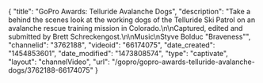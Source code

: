 {
    "title": "GoPro Awards: Telluride Avalanche Dogs",
    "description": "Take a behind the scenes look at the working dogs of the Telluride Ski Patrol on an avalanche rescue training mission in Colorado.\n\nCaptured, edited and submitted by Brett Schreckengost.\n\nMusic\nStyve Bolduc \"Braveness\"",
    "channelid": "3762188",
    "videoid": "66174075",
    "date_created": "1454853601",
    "date_modified": "1473808574",
    "type": "captivate",
    "layout": "channelVideo",
    "url": "\/gopro\/gopro-awards-telluride-avalanche-dogs\/3762188-66174075"
}